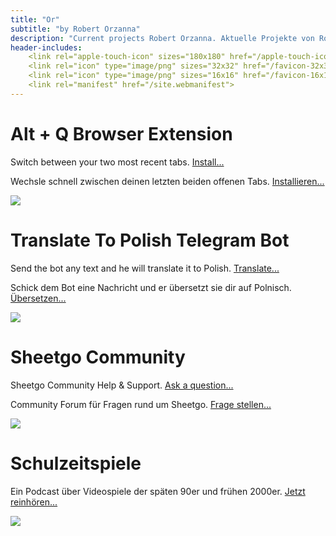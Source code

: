 ```yaml
---
title: "Or"
subtitle: "by Robert Orzanna"
description: "Current projects Robert Orzanna. Aktuelle Projekte von Robert Orzanna."
header-includes:
    <link rel="apple-touch-icon" sizes="180x180" href="/apple-touch-icon.png">
    <link rel="icon" type="image/png" sizes="32x32" href="/favicon-32x32.png">
    <link rel="icon" type="image/png" sizes="16x16" href="/favicon-16x16.png">
    <link rel="manifest" href="/site.webmanifest">
---
```


# Alt + Q Browser Extension
Switch between your two most recent tabs. [Install...](https://github.com/orschiro/AltQ)

Wechsle schnell zwischen deinen letzten beiden offenen Tabs. [Installieren...](https://github.com/orschiro/AltQ)

![](https://i.imgur.com/drStPOw.png)

# Translate To Polish Telegram Bot
Send the bot any text and he will translate it to Polish. [Translate...](https://t.me/@TranslatePolishBot)

Schick dem Bot eine Nachricht und er übersetzt sie dir auf Polnisch. [Übersetzen...](https://t.me/@TranslatePolishBot)

![](https://imgur.com/Kj29C51.png)

# Sheetgo Community
Sheetgo Community Help & Support. [Ask a question...](https:/community.sheetgo.com)

Community Forum für Fragen rund um Sheetgo. [Frage stellen...](https://community.sheetgo.com)

![](https://imgur.com/EuSKm0yl.png)

# Schulzeitspiele
Ein Podcast über Videospiele der späten 90er und frühen 2000er. [Jetzt reinhören...](https://schulzeitspiele.de)

![](https://www.wisst-ihr-noch.de/wp-content/uploads/2021/05/b-die-schlechtesten-videospiele-aller-zeiten-scaled.jpg)